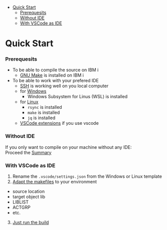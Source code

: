 - [Quick Start](#quick-start)
    - [Prerequesits](#prerequesits)
    - [Without IDE](#without-ide)
    - [With VSCode as IDE](#with-vscode-as-ide)


# Quick Start

### Prerequesits
* To be able to compile the source on IBM i
  * [GNU Make](gnu_make.md#gnu-make) is installed on IBM i
* To be able to work with your prefered IDE
  * [SSH](SSH.md#ssh) is working well on you local computer
  * for [Windows](integration_in_your_ide.md#windows)
    * Windows Subsystem for Linus (WSL) is installed
  * for [Linux](integration_in_your_ide.md#linux)
    * ```rsync``` is installed
    * ```make``` is installed
    * ```jq``` is installed
  * [VSCode extensions](integration_in_your_ide.md#vscode-extensions) if you use vscode

### Without IDE
If you only want to compile on your machine without any IDE:<br/>
Proceed the [Summary](gnu_make.md#summary)

### With VSCode as IDE
1. Rename the ```.vscode/settings.json``` from the Windows or Linux template
2. [Adapt the makefiles](gnu_make.md#set-up-your-makefiles) to your environment
  * source location
  * target object lib
  * LIBLIST
  * ACTGRP
  * etc.
3. [Just run the build](integration_in_your_ide.md#lets-run-the-build)